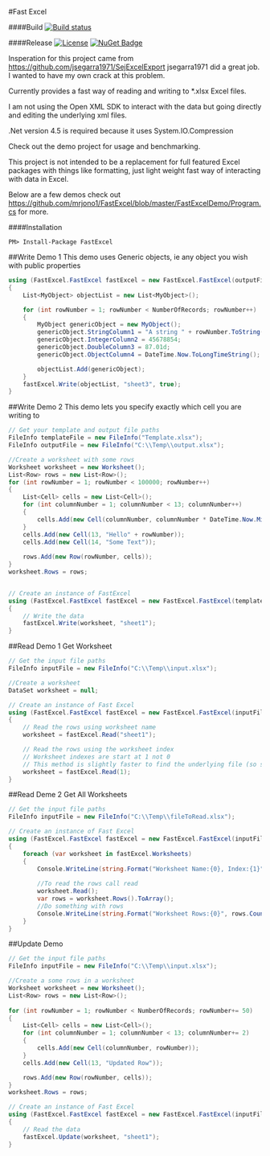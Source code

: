 #Fast Excel

####Build
[![Build status](https://ci.appveyor.com/api/projects/status/5cwbg9ffxqsdeguf/branch/master?svg=true)](https://ci.appveyor.com/project/mrjono1/fastexcel/branch/master)

####Release
[![License](http://img.shields.io/:license-MIT-blue.svg)](https://raw.githubusercontent.com/mrjono1/FastExcel/master/LICENSE)
[![NuGet Badge](https://buildstats.info/nuget/FastExcel)](https://www.nuget.org/packages/FastExcel/)

Insperation for this project came from https://github.com/jsegarra1971/SejExcelExport jsegarra1971 did a great job. I wanted to have my own crack at this problem.

Currently provides a fast way of reading and writing to *.xlsx Excel files.

I am not using the Open XML SDK to interact with the data but going directly and editing the underlying xml files.

.Net version 4.5 is required because it uses System.IO.Compression

Check out the demo project for usage and benchmarking.

This project is not intended to be a replacement for full featured Excel packages with things like formatting, just light weight fast way of interacting with data in Excel.

Below are a few demos check out https://github.com/mrjono1/FastExcel/blob/master/FastExcelDemo/Program.cs for more.

####Installation
```
PM> Install-Package FastExcel
```

##Write Demo 1
This demo uses Generic objects, ie any object you wish with public properties
```C#
using (FastExcel.FastExcel fastExcel = new FastExcel.FastExcel(outputFile))
{
    List<MyObject> objectList = new List<MyObject>();

    for (int rowNumber = 1; rowNumber < NumberOfRecords; rowNumber++)
    {
        MyObject genericObject = new MyObject();
        genericObject.StringColumn1 = "A string " + rowNumber.ToString();
        genericObject.IntegerColumn2 = 45678854;
        genericObject.DoubleColumn3 = 87.01d;
        genericObject.ObjectColumn4 = DateTime.Now.ToLongTimeString();

        objectList.Add(genericObject);
    }
    fastExcel.Write(objectList, "sheet3", true);
}
```

##Write Demo 2
This demo lets you specify exactly which cell you are writing to

```C#
// Get your template and output file paths
FileInfo templateFile = new FileInfo("Template.xlsx");
FileInfo outputFile = new FileInfo("C:\\Temp\\output.xlsx");

//Create a worksheet with some rows
Worksheet worksheet = new Worksheet();
List<Row> rows = new List<Row>();
for (int rowNumber = 1; rowNumber < 100000; rowNumber++)
{
    List<Cell> cells = new List<Cell>();
    for (int columnNumber = 1; columnNumber < 13; columnNumber++)
    {
        cells.Add(new Cell(columnNumber, columnNumber * DateTime.Now.Millisecond));
    }
    cells.Add(new Cell(13, "Hello" + rowNumber));
    cells.Add(new Cell(14, "Some Text"));
 
    rows.Add(new Row(rowNumber, cells));
}
worksheet.Rows = rows;


// Create an instance of FastExcel
using (FastExcel.FastExcel fastExcel = new FastExcel.FastExcel(templateFile, outputFile))
{
    // Write the data
    fastExcel.Write(worksheet, "sheet1");
}
```

##Read Demo 1 Get Worksheet

```C#
// Get the input file paths
FileInfo inputFile = new FileInfo("C:\\Temp\\input.xlsx");

//Create a worksheet
DataSet worksheet = null;

// Create an instance of Fast Excel
using (FastExcel.FastExcel fastExcel = new FastExcel.FastExcel(inputFile, true))
{
    // Read the rows using worksheet name
    worksheet = fastExcel.Read("sheet1");

    // Read the rows using the worksheet index
    // Worksheet indexes are start at 1 not 0
    // This method is slightly faster to find the underlying file (so slight you probably wouldn't notice)
    worksheet = fastExcel.Read(1);
}
```

##Read Deme 2 Get All Worksheets

```C#
// Get the input file paths
FileInfo inputFile = new FileInfo("C:\\Temp\\fileToRead.xlsx");

// Create an instance of Fast Excel
using (FastExcel.FastExcel fastExcel = new FastExcel.FastExcel(inputFile, true))
{
    foreach (var worksheet in fastExcel.Worksheets)
    {
        Console.WriteLine(string.Format("Worksheet Name:{0}, Index:{1}", worksheet.Name, worksheet.Index));
        
        //To read the rows call read
        worksheet.Read();
        var rows = worksheet.Rows().ToArray();
        //Do something with rows
        Console.WriteLine(string.Format("Worksheet Rows:{0}", rows.Count()));
    }
}
```

##Update Demo

```C#
// Get the input file paths
FileInfo inputFile = new FileInfo("C:\\Temp\\input.xlsx");

//Create a some rows in a worksheet
Worksheet worksheet = new Worksheet();
List<Row> rows = new List<Row>();
                
for (int rowNumber = 1; rowNumber < NumberOfRecords; rowNumber+= 50)
{
    List<Cell> cells = new List<Cell>();
    for (int columnNumber = 1; columnNumber < 13; columnNumber+= 2)
    {
        cells.Add(new Cell(columnNumber, rowNumber));
    }
    cells.Add(new Cell(13, "Updated Row"));

    rows.Add(new Row(rowNumber, cells));
}
worksheet.Rows = rows;

// Create an instance of Fast Excel
using (FastExcel.FastExcel fastExcel = new FastExcel.FastExcel(inputFile))
{
    // Read the data
    fastExcel.Update(worksheet, "sheet1");
}
```